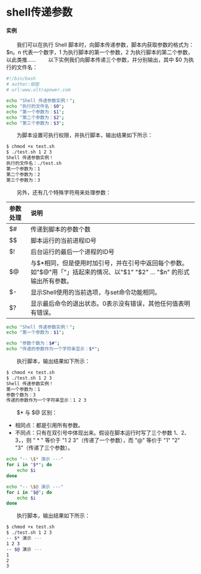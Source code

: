 # shell传递参数 #
#### 实例
　　我们可以在执行 Shell 脚本时，向脚本传递参数，脚本内获取参数的格式为：$n。n 代表一个数字，1 为执行脚本的第一个参数，2 为执行脚本的第二个参数，以此类推……
　　以下实例我们向脚本传递三个参数，并分别输出，其中 $0 为执行的文件名：
```bash
#!/bin/bash
# author:赋能
# url:www.ultrapower.com

echo "Shell 传递参数实例！";
echo "执行的文件名：$0";
echo "第一个参数为：$1";
echo "第二个参数为：$2";
echo "第三个参数为：$3";
```
　　为脚本设置可执行权限，并执行脚本，输出结果如下所示：
```bash
$ chmod +x test.sh
$ ./test.sh 1 2 3
Shell 传递参数实例！
执行的文件名：./test.sh
第一个参数为：1
第二个参数为：2
第三个参数为：3
```
　　另外，还有几个特殊字符用来处理参数：

| 参数处理 | 说明  |
| :------------ | :------------ |
| $#  |  传递到脚本的参数个数 |
| $$	  | 脚本运行的当前进程ID号  |
| $!  | 后台运行的最后一个进程的ID号  |
|  $@ | 与$*相同，但是使用时加引号，并在引号中返回每个参数。 如"$@"用「"」括起来的情况、以"$1" "$2" … "$n" 的形式输出所有参数。  |
|  $-	 |  显示Shell使用的当前选项，与set命令功能相同。 |
| $?  | 显示最后命令的退出状态。0表示没有错误，其他任何值表明有错误。  |
```bash
echo "Shell 传递参数实例！";
echo "第一个参数为：$1";

echo "参数个数为：$#";
echo "传递的参数作为一个字符串显示：$*";
```
　　执行脚本，输出结果如下所示：
```bash
$ chmod +x test.sh
$ ./test.sh 1 2 3
Shell 传递参数实例！
第一个参数为：1
参数个数为：3
传递的参数作为一个字符串显示：1 2 3
```
　　$* 与 $@ 区别：
- 相同点：都是引用所有参数。
- 不同点：只有在双引号中体现出来。假设在脚本运行时写了三个参数 1、2、3，，则 " * " 等价于 "1 2 3"（传递了一个参数），而 "@" 等价于 "1" "2" "3"（传递了三个参数）。

```bash
echo "-- \$* 演示 ---"
for i in "$*"; do
    echo $i
done

echo "-- \$@ 演示 ---"
for i in "$@"; do
    echo $i
done
```
　　执行脚本，输出结果如下所示：
  ```bash
$ chmod +x test.sh
$ ./test.sh 1 2 3
-- $* 演示 ---
1 2 3
-- $@ 演示 ---
1
2
3
```
#### 